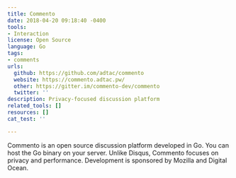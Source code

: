 ```yaml
---
title: Commento
date: 2018-04-20 09:18:40 -0400
tools:
- Interaction
license: Open Source
language: Go
tags:
- comments
urls:
  github: https://github.com/adtac/commento
  website: https://commento.adtac.pw/
  other: https://gitter.im/commento-dev/commento
  twitter: ''
description: Privacy-focused discussion platform
related_tools: []
resources: []
cat_test: ''

---
```

Commento is an open source discussion platform developed in Go. You can host the Go binary on your server. Unlike Disqus, Commento focuses on privacy and performance. Development is sponsored by Mozilla and Digital Ocean.
